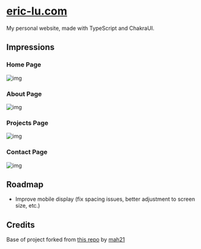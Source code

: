 # [eric-lu.com](https://eric-lu.com)

My personal website, made with TypeScript and ChakraUI.

## Impressions

### Home Page
![img](https://i.imgur.com/lR7cmPN.png)

### About Page
![img](https://i.imgur.com/CEXPeBS.png)

### Projects Page
![img](https://i.imgur.com/iRYQblq.png)

### Contact Page
![img](https://i.imgur.com/xYxZvVj.png)

## Roadmap
- Improve mobile display (fix spacing issues, better adjustment to screen size, etc.)

## Credits
Base of project forked from [this repo](https://github.com/mah51/michael-hall.me) by [mah21](https://github.com/mah51)
